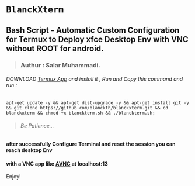 # `BlanckXterm`
## Bash Script - Automatic Custom Configuration for Termux to Deploy xfce Desktop Env with VNC without ROOT for android.
> ### Authur : **Salar Muhammadi**.
###### DOWNLOAD [Termux App](https://f-droid.org/en/packages/com.termux/) and install it , Run and Copy this command and run :
```
apt-get update -y && apt-get dist-upgrade -y && apt-get install git -y && git clone https://github.com/blanckth/blanckxterm.git && cd blanckxterm && chmod +x blanckterm.sh && ./blanckterm.sh;
```
> ###### Be Patience...
#### after successfully Configure Terminal and reset the session you can reach desktop Env 
#### with a VNC app like [AVNC](https://f-droid.org/en/packages/com.gaurav.avnc/) at localhost:13
Enjoy!

